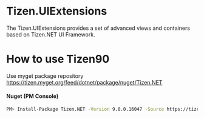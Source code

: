 # Tizen.UIExtensions
The Tizen.UIExtensions provides a set of advanced views and containers based on Tizen.NET UI Framework.


# How to use Tizen90
Use myget package repository
https://tizen.myget.org/feed/dotnet/package/nuget/Tizen.NET

#### Nuget (PM Console)
``` bash
PM> Install-Package Tizen.NET -Version 9.0.0.16047 -Source https://tizen.myget.org/F/dotnet/api/v3/index.json 
```
